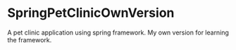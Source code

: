 # SpringPetClinicOwnVersion
A pet clinic application using spring framework. My own version for learning the framework.
